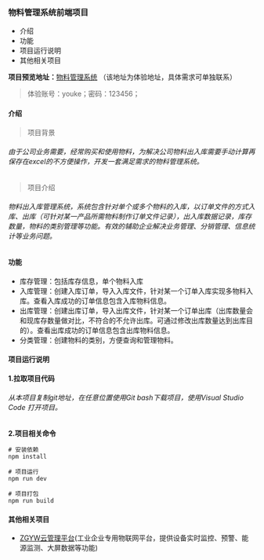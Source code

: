 ### 物料管理系统前端项目
- 介绍
- 功能
- 项目运行说明
- 其他相关项目

**项目预览地址：**[物料管理系统](http://42.193.215.202:8088/) （该地址为体验地址，具体需求可单独联系）
> 体验账号：youke；密码：123456；
#### 介绍
> 项目背景
###### 由于公司业务需要，经常购买和使用物料，为解决公司物料出入库需要手动计算再保存在excel的不方便操作，开发一套满足需求的物料管理系统。
> 项目介绍
###### 物料出入库管理系统，系统包含针对单个或多个物料的入库，以订单文件的方式入库、出库（可针对某一产品所需物料制作订单文件记录），出入库数据记录，库存数量，物料的类别管理等功能。有效的辅助企业解决业务管理、分销管理、信息统计等业务问题。
#### 功能
- 库存管理：包括库存信息，单个物料入库
- 入库管理：创建入库订单，导入入库文件，针对某一个订单入库实现多物料入库。查看入库成功的订单信息包含入库物料信息。
- 出库管理：创建出库订单，导入出库文件，针对某一个订单出库（出库数量会和现库存数量做对比，不符合的不允许出库。可通过修改出库数量达到出库目的）。查看出库成功的订单信息包含出库物料信息。
- 分类管理：创建物料的类别，方便查询和管理物料。
#### 项目运行说明
**1.拉取项目代码**
###### 从本项目复制git地址，在任意位置使用Git bash下载项目，使用Visual Studio Code 打开项目。
**2.项目相关命令**
``` 
# 安装依赖
npm install

# 项目运行
npm run dev

# 项目打包
npm run build

```
#### 其他相关项目
- [ZGYW云管理平台](http://www.zgywiot.com/)(工业企业专用物联网平台，提供设备实时监控、预警、能源监测、大屏数据等功能)
